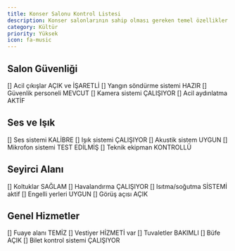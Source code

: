 ```yaml
---
title: Konser Salonu Kontrol Listesi
description: Konser salonlarının sahip olması gereken temel özellikler
category: Kültür
priority: Yüksek
icon: fa-music
---
```


## Salon Güvenliği

[] Acil çıkışlar AÇIK ve İŞARETLİ
[] Yangın söndürme sistemi HAZIR
[] Güvenlik personeli MEVCUT
[] Kamera sistemi ÇALIŞIYOR
[] Acil aydınlatma AKTİF

## Ses ve Işık

[] Ses sistemi KALİBRE
[] Işık sistemi ÇALIŞIYOR
[] Akustik sistem UYGUN
[] Mikrofon sistemi TEST EDİLMİŞ
[] Teknik ekipman KONTROLLÜ

## Seyirci Alanı

[] Koltuklar SAĞLAM
[] Havalandırma ÇALIŞIYOR
[] Isıtma/soğutma SİSTEMİ aktif
[] Engelli yerleri UYGUN
[] Görüş açısı AÇIK

## Genel Hizmetler

[] Fuaye alanı TEMİZ
[] Vestiyer HİZMETİ var
[] Tuvaletler BAKIMLI
[] Büfe AÇIK
[] Bilet kontrol sistemi ÇALIŞIYOR
